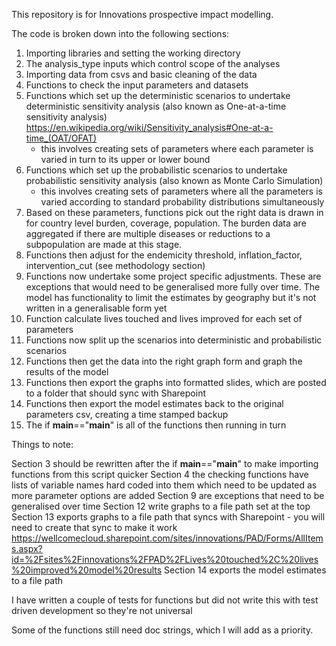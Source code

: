 This repository is for Innovations prospective impact modelling. 

The code is broken down into the following sections:

1)  Importing libraries and setting the working directory
2)  The analysis_type inputs which control scope of the analyses
3)  Importing data from csvs and basic cleaning of the data
4)  Functions to check the input parameters and datasets
5)  Functions which set up the deterministic scenarios to undertake deterministic sensitivity analysis (also known as One-at-a-time sensitivity analysis) https://en.wikipedia.org/wiki/Sensitivity_analysis#One-at-a-time_(OAT/OFAT)
    - this involves creating sets of parameters where each parameter is varied in turn to its upper or lower bound
6)  Functions which set up the probabilistic scenarios to undertake probabilistic sensitivity analysis (also known as Monte Carlo Simulation)
    - this involves creating sets of parameters where all the parameters is varied according to standard probability distributions simultaneously
7)  Based on these parameters, functions pick out the right data is drawn in for country level burden, coverage, population. The burden data are aggregated if there are multiple diseases or reductions to a subpopulation are made at this stage.
8)  Functions then adjust for the endemicity threshold, inflation_factor, intervention_cut (see methodology section)
9)  Functions now undertake some project specific adjustments. These are exceptions that would need to be generalised more fully over time. The model has functionality to limit the estimates by geography but it's not written in a generalisable form yet
10) Function calculate lives touched and lives improved for each set of parameters
11) Functions now split up the scenarios into deterministic and probabilistic scenarios
12) Functions then get the data into the right graph form and graph the results of the model
13) Functions then export the graphs into formatted slides, which are posted to a folder that should sync with Sharepoint
14) Functions then export the model estimates back to the original parameters csv, creating a time stamped backup
15) The if __main__=="__main__" is all of the functions then running in turn

Things to note:

Section 3 should be rewritten after the if __main__=="__main__" to make importing functions from this script quicker
Section 4 the checking functions have lists of variable names hard coded into them which need to be updated as more parameter options are added
Section 9 are exceptions that need to be generalised over time
Section 12 write graphs to a file path set at the top
Section 13 exports graphs to a file path that syncs with Sharepoint - you will need to create that sync to make it work https://wellcomecloud.sharepoint.com/sites/innovations/PAD/Forms/AllItems.aspx?id=%2Fsites%2Finnovations%2FPAD%2FLives%20touched%2C%20lives%20improved%20model%20results
Section 14 exports the model estimates to a file path

I have written a couple of tests for functions but did not write this with test driven development so they're not universal

Some of the functions still need doc strings, which I will add as a priority. 
